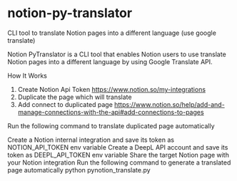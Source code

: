 # notion-py-translator
CLI tool to translate Notion pages into a different language (use google translate)

Notion PyTranslator is a CLI tool that enables Notion users to use translate Notion pages into a different language by using Google Translate API.

How It Works
1. Create Notion Api Token
    https://www.notion.so/my-integrations
2. Duplicate the page which will translate
3. Add connect to duplicated page
    https://www.notion.so/help/add-and-manage-connections-with-the-api#add-connections-to-pages

Run the following command to translate duplicated page automatically

Create a Notion internal integration and save its token as NOTION_API_TOKEN env variable
Create a DeepL API account and save its token as DEEPL_API_TOKEN env variable
Share the target Notion page with your Notion integration
Run the following command to generate a translated page automatically
python pynotion_translate.py <url> <token> <language>
